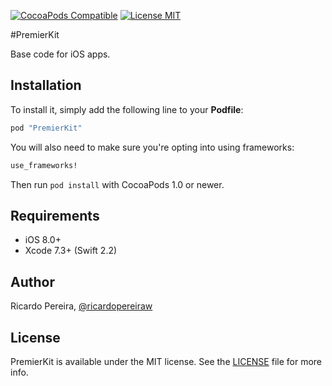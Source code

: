 [![CocoaPods Compatible](https://img.shields.io/cocoapods/v/PremierKit.svg?style=flat-square)](https://cocoapods.org/pods/PremierKit) [![License MIT](https://img.shields.io/badge/license-MIT-blue.svg?style=flat-square)](https://github.com/ricardopereira/PremierKit/blob/master/LICENSE)

#PremierKit

Base code for iOS apps.

## Installation

[CocoaPods]: http://cocoapods.org

To install it, simply add the following line to your **Podfile**:

```ruby
pod "PremierKit"
```

You will also need to make sure you're opting into using frameworks:

```ruby
use_frameworks!
```

Then run `pod install` with CocoaPods 1.0 or newer.

## Requirements

* iOS 8.0+
* Xcode 7.3+ (Swift 2.2)

## Author

Ricardo Pereira, [@ricardopereiraw](https://twitter.com/ricardopereiraw)

## License

PremierKit is available under the MIT license. See the [LICENSE] file for more info.

[LICENSE]: /LICENSE
